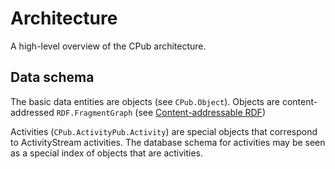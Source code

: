 # Architecture

A high-level overview of the CPub architecture.

## Data schema

The basic data entities are objects (see `CPub.Object`). Objects are content-addressed `RDF.FragmentGraph` (see [Content-addressable RDF](https://openengiadina.net/papers/content-addressable-rdf.html))

Activities (`CPub.ActivityPub.Activity`) are special objects that correspond to
ActivityStream activities. The database schema for activities may be
seen as a special index of objects that are activities. 
